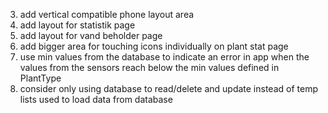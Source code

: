 3. add vertical compatible phone layout area
5. add layout for statistik page
6. add layout for vand beholder page
7. add bigger area for touching icons individually on plant stat page
12. use min values from the database to indicate an error in app when the values from the sensors reach below the min values defined in PlantType
13. consider only using database to read/delete and update instead of temp lists used to load data from database